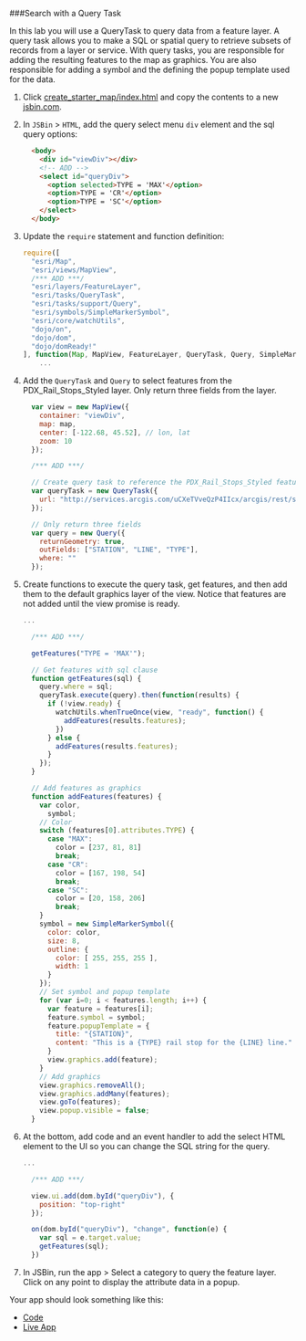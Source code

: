 ###Search with a Query Task

In this lab you will use a QueryTask to query data from a feature layer. A query task allows you to make a SQL or spatial query to retrieve subsets of records from a layer or service. With query tasks, you are responsible for adding the resulting features to the map as graphics. You are also responsible for adding a symbol and the defining the popup template used for the data.

1. Click [create_starter_map/index.html](../create_starter_map/index.html) and copy the contents to a new [jsbin.com](http://jsbin.com).

2. In `JSBin` > `HTML`, add the query select menu `div` element and the sql query options:

    ```html
      <body>
        <div id="viewDiv"></div>
        <!-- ADD -->
        <select id="queryDiv">
          <option selected>TYPE = 'MAX'</option>
          <option>TYPE = 'CR'</option>
          <option>TYPE = 'SC'</option>
        </select>
      </body>
    ```

3. Update the `require` statement and function definition:

    ```javascript
    require([
      "esri/Map",
      "esri/views/MapView",
      /*** ADD ***/
      "esri/layers/FeatureLayer",
      "esri/tasks/QueryTask",
      "esri/tasks/support/Query",
      "esri/symbols/SimpleMarkerSymbol",
      "esri/core/watchUtils",
      "dojo/on",
      "dojo/dom",
      "dojo/domReady!"
    ], function(Map, MapView, FeatureLayer, QueryTask, Query, SimpleMarkerSymbol, watchUtils, on, dom) { // ADD references
        ...
    ```

4. Add the `QueryTask` and `Query` to select features from the PDX_Rail_Stops_Styled layer. Only return three fields from the layer.

    ```javascript
      var view = new MapView({
        container: "viewDiv",
        map: map,
        center: [-122.68, 45.52], // lon, lat
        zoom: 10
      });

      /*** ADD ***/

      // Create query task to reference the PDX_Rail_Stops_Styled feature layer      
      var queryTask = new QueryTask({
        url: "http://services.arcgis.com/uCXeTVveQzP4IIcx/arcgis/rest/services/PDX_Rail_Stops_Styled/FeatureServer/0"
      });

      // Only return three fields
      var query = new Query({
        returnGeometry: true,
        outFields: ["STATION", "LINE", "TYPE"],
        where: ""
      });
    ```

5. Create functions to execute the query task, get features, and then add them to the default graphics layer of the view. Notice that features are not added until the view promise is ready.

    ```javascript
    ...

      /*** ADD ***/
 
      getFeatures("TYPE = 'MAX'");

      // Get features with sql clause
      function getFeatures(sql) {
        query.where = sql;
        queryTask.execute(query).then(function(results) {
          if (!view.ready) {
            watchUtils.whenTrueOnce(view, "ready", function() {
              addFeatures(results.features);
            })
          } else {
            addFeatures(results.features);
          }
        });
      }

      // Add features as graphics
      function addFeatures(features) {
        var color,
          symbol;
        // Color
        switch (features[0].attributes.TYPE) {
          case "MAX":
            color = [237, 81, 81]
            break;
          case "CR":
            color = [167, 198, 54]
            break;
          case "SC":
            color = [20, 158, 206]
            break;
        }
        symbol = new SimpleMarkerSymbol({
          color: color,
          size: 8,
          outline: {
            color: [ 255, 255, 255 ],
            width: 1
          }
        });
        // Set symbol and popup template
        for (var i=0; i < features.length; i++) {
          var feature = features[i];
          feature.symbol = symbol;
          feature.popupTemplate = {
            title: "{STATION}",
            content: "This is a {TYPE} rail stop for the {LINE} line."
          }
          view.graphics.add(feature);
        }
        // Add graphics
        view.graphics.removeAll();
        view.graphics.addMany(features);
        view.goTo(features);
        view.popup.visible = false;
      }
    ```

6. At the bottom, add code and an event handler to add the select HTML element to the UI so you can change the SQL string for the query.

    ```javascript
    ...

      /*** ADD ***/

      view.ui.add(dom.byId("queryDiv"), {
        position: "top-right"
      });

      on(dom.byId("queryDiv"), "change", function(e) {
        var sql = e.target.value;
        getFeatures(sql);
      })

    ```

7. In JSBin, run the app > Select a category to query the feature layer. Click on any point to display the attribute data in a popup.

Your app should look something like this:
* [Code](index.html)
* [Live App](http://esri.github.io/geodev-hackerlabs/develop/jsapi/search_with_query_task/index.html)
